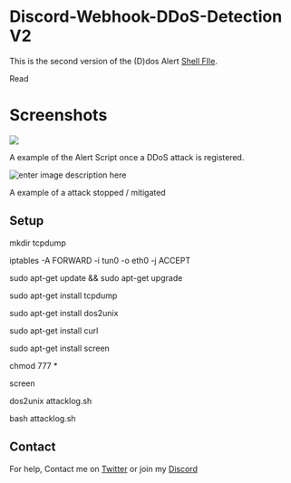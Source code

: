 # Discord-Webhook-DDoS-Detection V2

This is the second version of the (D)dos Alert [Shell FIle](https://github.com/KimYoJong/DDoS-Detection-DiscordWebhook).

Read 


# Screenshots
![](https://i.vexy.pro/wgBnbh.png)

A example of the Alert Script once a DDoS attack is registered.

![enter image description here](https://i.vexy.pro/EvWnb5.png)

A example of a attack stopped / mitigated


## Setup

mkdir tcpdump

iptables -A FORWARD -i tun0 -o eth0 -j ACCEPT

sudo apt-get update && sudo apt-get upgrade

sudo apt-get install tcpdump

sudo apt-get install dos2unix

sudo apt-get install curl

sudo apt-get install screen

chmod 777 *

screen

dos2unix attacklog.sh

bash attacklog.sh

## Contact

For help, Contact me on [Twitter](https://twitter.com/FBI_arelosers) or join my [Discord](https://discord.com/invite/4DSSbzS)

